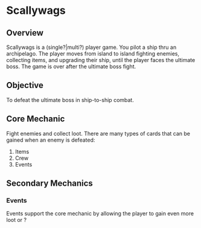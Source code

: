 # Scallywags

## Overview

Scallywags is a (single?|multi?) player game. You pilot a ship thru an archipelago. The player moves from island to island fighting enemies, collecting items, and upgrading their ship, until the player faces the ultimate boss.  The game is over after the ultimate boss fight.

## Objective
To defeat the ultimate boss in ship-to-ship combat.

## Core Mechanic
Fight enemies and collect loot. There are many types of cards that can be gained when an enemy is defeated:

1. Items
2. Crew
3. Events

## Secondary Mechanics

### Events
Events support the core mechanic by allowing the player to gain even more loot or ?

